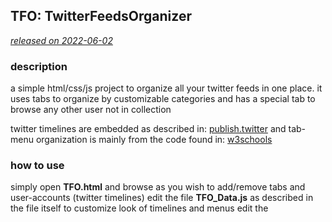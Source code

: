 ## TFO: TwitterFeedsOrganizer ##

<u>_released on 2022-06-02_</u>


### description ###

a simple html/css/js project to organize all your twitter feeds in one place.
it uses tabs to organize by customizable categories and has a special tab to browse any other user not in collection

twitter timelines are embedded as described in:  [publish.twitter]( https://publish.twitter.com/# "")
and tab-menu organization is mainly from the code found in:  [w3schools](https://www.w3schools.com/howto/howto_js_tabs.asp "")

### how to use ###

simply open <b>TFO.html</b> and browse as you wish
to add/remove tabs and user-accounts (twitter timelines) edit the file <b>TFO_Data.js</b> as described in the file itself
to customize look of timelines and menus edit the <style> in the main file <b>TFO.html</b> or change constants in <b>TFO.js</b>

### screenshots ###


<img src="" width=90% height=90%> 

<img src="" width=90% height=90%> 
